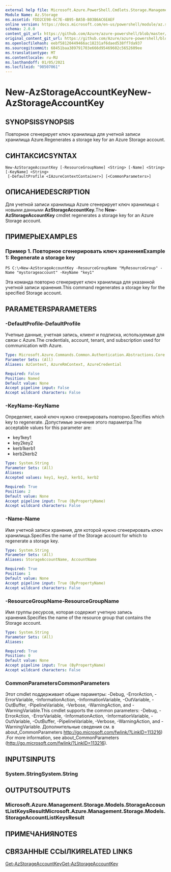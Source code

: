 ```yaml
---
external help file: Microsoft.Azure.PowerShell.Cmdlets.Storage.Management.dll-Help.xml
Module Name: Az.Storage
ms.assetid: FDD2CE98-6C7E-4B95-BA5B-B03B6AC6EAEF
online version: https://docs.microsoft.com/en-us/powershell/module/az.storage/new-azstorageaccountkey
schema: 2.0.0
content_git_url: https://github.com/Azure/azure-powershell/blob/master/src/Storage/Storage.Management/help/New-AzStorageAccountKey.md
original_content_git_url: https://github.com/Azure/azure-powershell/blob/master/src/Storage/Storage.Management/help/New-AzStorageAccountKey.md
ms.openlocfilehash: eebf58120449466ac18231af6daed538ff7da937
ms.sourcegitcommit: 68451baa389791703e666d95469602c5652609ee
ms.translationtype: MT
ms.contentlocale: ru-RU
ms.lasthandoff: 01/05/2021
ms.locfileid: "98507061"
---
```

# <span data-ttu-id="6b99d-101">New-AzStorageAccountKey</span><span class="sxs-lookup"><span data-stu-id="6b99d-101">New-AzStorageAccountKey</span></span>

## <span data-ttu-id="6b99d-102">SYNOPSIS</span><span class="sxs-lookup"><span data-stu-id="6b99d-102">SYNOPSIS</span></span>
<span data-ttu-id="6b99d-103">Повторное сгенерирует ключ хранилища для учетной записи хранилища Azure.</span><span class="sxs-lookup"><span data-stu-id="6b99d-103">Regenerates a storage key for an Azure Storage account.</span></span>

## <span data-ttu-id="6b99d-104">СИНТАКСИС</span><span class="sxs-lookup"><span data-stu-id="6b99d-104">SYNTAX</span></span>

```
New-AzStorageAccountKey [-ResourceGroupName] <String> [-Name] <String> [-KeyName] <String>
 [-DefaultProfile <IAzureContextContainer>] [<CommonParameters>]
```

## <span data-ttu-id="6b99d-105">ОПИСАНИЕ</span><span class="sxs-lookup"><span data-stu-id="6b99d-105">DESCRIPTION</span></span>
<span data-ttu-id="6b99d-106">Для учетной записи хранилища Azure сгенерирует ключ хранилища с новыми данными **AzStorageAccountKey.**</span><span class="sxs-lookup"><span data-stu-id="6b99d-106">The **New-AzStorageAccountKey** cmdlet regenerates a storage key for an Azure Storage account.</span></span>

## <span data-ttu-id="6b99d-107">ПРИМЕРЫ</span><span class="sxs-lookup"><span data-stu-id="6b99d-107">EXAMPLES</span></span>

### <span data-ttu-id="6b99d-108">Пример 1. Повторное сгенерировать ключ хранения</span><span class="sxs-lookup"><span data-stu-id="6b99d-108">Example 1: Regenerate a storage key</span></span>
```
PS C:\>New-AzStorageAccountKey -ResourceGroupName "MyResourceGroup" -Name "mystorageaccount" -KeyName "key1"
```

<span data-ttu-id="6b99d-109">Эта команда повторно сгенерирует ключ хранилища для указанной учетной записи хранения.</span><span class="sxs-lookup"><span data-stu-id="6b99d-109">This command regenerates a storage key for the specified Storage account.</span></span>

## <span data-ttu-id="6b99d-110">PARAMETERS</span><span class="sxs-lookup"><span data-stu-id="6b99d-110">PARAMETERS</span></span>

### <span data-ttu-id="6b99d-111">-DefaultProfile</span><span class="sxs-lookup"><span data-stu-id="6b99d-111">-DefaultProfile</span></span>
<span data-ttu-id="6b99d-112">Учетные данные, учетная запись, клиент и подписка, используемые для связи с Azure.</span><span class="sxs-lookup"><span data-stu-id="6b99d-112">The credentials, account, tenant, and subscription used for communication with Azure.</span></span>

```yaml
Type: Microsoft.Azure.Commands.Common.Authentication.Abstractions.Core.IAzureContextContainer
Parameter Sets: (All)
Aliases: AzContext, AzureRmContext, AzureCredential

Required: False
Position: Named
Default value: None
Accept pipeline input: False
Accept wildcard characters: False
```

### <span data-ttu-id="6b99d-113">-KeyName</span><span class="sxs-lookup"><span data-stu-id="6b99d-113">-KeyName</span></span>
<span data-ttu-id="6b99d-114">Определяет, какой ключ нужно сгенерировать повторно.</span><span class="sxs-lookup"><span data-stu-id="6b99d-114">Specifies which key to regenerate.</span></span>
<span data-ttu-id="6b99d-115">Допустимые значения этого параметра:</span><span class="sxs-lookup"><span data-stu-id="6b99d-115">The acceptable values for this parameter are:</span></span>
- <span data-ttu-id="6b99d-116">key1</span><span class="sxs-lookup"><span data-stu-id="6b99d-116">key1</span></span>
- <span data-ttu-id="6b99d-117">key2</span><span class="sxs-lookup"><span data-stu-id="6b99d-117">key2</span></span>
- <span data-ttu-id="6b99d-118">kerb1</span><span class="sxs-lookup"><span data-stu-id="6b99d-118">kerb1</span></span>
- <span data-ttu-id="6b99d-119">kerb2</span><span class="sxs-lookup"><span data-stu-id="6b99d-119">kerb2</span></span>

```yaml
Type: System.String
Parameter Sets: (All)
Aliases:
Accepted values: key1, key2, kerb1, kerb2

Required: True
Position: 2
Default value: None
Accept pipeline input: True (ByPropertyName)
Accept wildcard characters: False
```

### <span data-ttu-id="6b99d-120">-Name</span><span class="sxs-lookup"><span data-stu-id="6b99d-120">-Name</span></span>
<span data-ttu-id="6b99d-121">Имя учетной записи хранения, для которой нужно сгенерировать ключ хранилища.</span><span class="sxs-lookup"><span data-stu-id="6b99d-121">Specifies the name of the Storage account for which to regenerate a storage key.</span></span>

```yaml
Type: System.String
Parameter Sets: (All)
Aliases: StorageAccountName, AccountName

Required: True
Position: 1
Default value: None
Accept pipeline input: True (ByPropertyName)
Accept wildcard characters: False
```

### <span data-ttu-id="6b99d-122">-ResourceGroupName</span><span class="sxs-lookup"><span data-stu-id="6b99d-122">-ResourceGroupName</span></span>
<span data-ttu-id="6b99d-123">Имя группы ресурсов, которая содержит учетную запись хранения.</span><span class="sxs-lookup"><span data-stu-id="6b99d-123">Specifies the name of the resource group that contains the Storage account.</span></span>

```yaml
Type: System.String
Parameter Sets: (All)
Aliases:

Required: True
Position: 0
Default value: None
Accept pipeline input: True (ByPropertyName)
Accept wildcard characters: False
```

### <span data-ttu-id="6b99d-124">CommonParameters</span><span class="sxs-lookup"><span data-stu-id="6b99d-124">CommonParameters</span></span>
<span data-ttu-id="6b99d-125">Этот cmdlet поддерживает общие параметры: -Debug, -ErrorAction, -ErrorVariable, -InformationAction, -InformationVariable, -OutVariable, -OutBuffer, -PipelineVariable, -Verbose, -WarningAction, and -WarningVariable.</span><span class="sxs-lookup"><span data-stu-id="6b99d-125">This cmdlet supports the common parameters: -Debug, -ErrorAction, -ErrorVariable, -InformationAction, -InformationVariable, -OutVariable, -OutBuffer, -PipelineVariable, -Verbose, -WarningAction, and -WarningVariable.</span></span> <span data-ttu-id="6b99d-126">Дополнительные сведения см. в about_CommonParameters http://go.microsoft.com/fwlink/?LinkID=113216) .</span><span class="sxs-lookup"><span data-stu-id="6b99d-126">For more information, see about_CommonParameters (http://go.microsoft.com/fwlink/?LinkID=113216).</span></span>

## <span data-ttu-id="6b99d-127">INPUTS</span><span class="sxs-lookup"><span data-stu-id="6b99d-127">INPUTS</span></span>

### <span data-ttu-id="6b99d-128">System.String</span><span class="sxs-lookup"><span data-stu-id="6b99d-128">System.String</span></span>

## <span data-ttu-id="6b99d-129">OUTPUTS</span><span class="sxs-lookup"><span data-stu-id="6b99d-129">OUTPUTS</span></span>

### <span data-ttu-id="6b99d-130">Microsoft.Azure.Management.Storage.Models.StorageAccountListKeysResult</span><span class="sxs-lookup"><span data-stu-id="6b99d-130">Microsoft.Azure.Management.Storage.Models.StorageAccountListKeysResult</span></span>

## <span data-ttu-id="6b99d-131">ПРИМЕЧАНИЯ</span><span class="sxs-lookup"><span data-stu-id="6b99d-131">NOTES</span></span>

## <span data-ttu-id="6b99d-132">СВЯЗАННЫЕ ССЫЛКИ</span><span class="sxs-lookup"><span data-stu-id="6b99d-132">RELATED LINKS</span></span>

[<span data-ttu-id="6b99d-133">Get-AzStorageAccountKey</span><span class="sxs-lookup"><span data-stu-id="6b99d-133">Get-AzStorageAccountKey</span></span>](./Get-AzStorageAccountKey.md)
